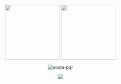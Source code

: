 <p align="center">
  <img height="180em" src="https://github-readme-stats.vercel.app/api?username=souta-pqr&show_icons=true&theme=algolia&include_all_commits=true&count_private=true"/>
  <img height="180em" src="https://github-readme-stats.vercel.app/api/top-langs/?username=souta-pqr&layout=compact&langs_count=7&theme=algolia"/>
</p>

<p align="center">
  <img src="https://github-readme-streak-stats.herokuapp.com/?user=souta-pqr&theme=algolia" alt="souta-pqr" />
</p>

<p align="center">
  <img src="https://github-profile-trophy.vercel.app/?username=souta-pqr&theme=algolia&row=2&column=3" />
</p>